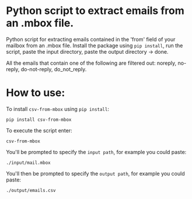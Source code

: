 # Python script to extract emails from an .mbox file.

Python script for extracting emails contained in the 'from' field of your mailbox from an .mbox file. Install the package using `pip install`, run the script, paste the input directory, paste the output directory -> done.

All the emails that contain one of the following are filtered out: noreply, no-reply, do-not-reply, do_not_reply.

# How to use:
To install `csv-from-mbox` using `pip install`:
```
pip install csv-from-mbox
```

To execute the script enter:
```
csv-from-mbox
```
You'll be prompted to specify the `input path`, for example you could paste:
```
./input/mail.mbox
```
You'll then be prompted to specify the `output path`, for example you could paste:
```
./output/emails.csv
```